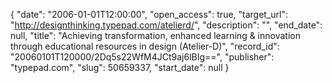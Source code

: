 {
  "date": "2006-01-01T12:00:00", 
  "open_access": true, 
  "target_url": "http://designthinking.typepad.com/atelierd/", 
  "description": "", 
  "end_date": null, 
  "title": "Achieving transformation, enhanced learning & innovation through educational resources in design (Atelier-D)", 
  "record_id": "20060101T120000/2Dq5s22WfM4JCt9aj6lBIg==", 
  "publisher": "typepad.com", 
  "slug": 50659337, 
  "start_date": null
}

